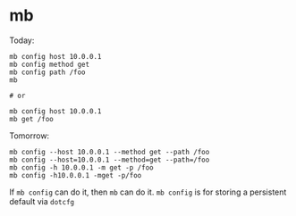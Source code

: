 mb
==

Today:
```
mb config host 10.0.0.1
mb config method get
mb config path /foo
mb

# or

mb config host 10.0.0.1
mb get /foo
```

Tomorrow:
```
mb config --host 10.0.0.1 --method get --path /foo
mb config --host=10.0.0.1 --method=get --path=/foo
mb config -h 10.0.0.1 -m get -p /foo
mb config -h10.0.0.1 -mget -p/foo
```
If `mb config` can do it, then `mb` can do it.
`mb config` is for storing a persistent default via `dotcfg`
